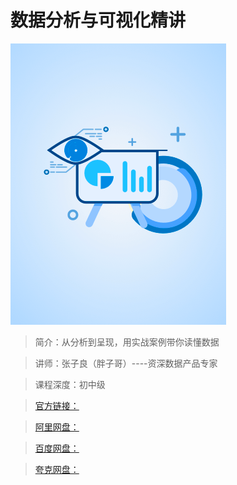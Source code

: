 # 数据分析与可视化精讲

![img](../../assets/CgqCHl9_0NmAMyaWAACqslyY--A536.png)

> 简介：从分析到呈现，用实战案例带你读懂数据

> 讲师：张子良（胖子哥）----资深数据产品专家

> 课程深度：初中级

> [官方链接：]()

> [阿里网盘：]()

> [百度网盘：]()

> [夸克网盘：]()
